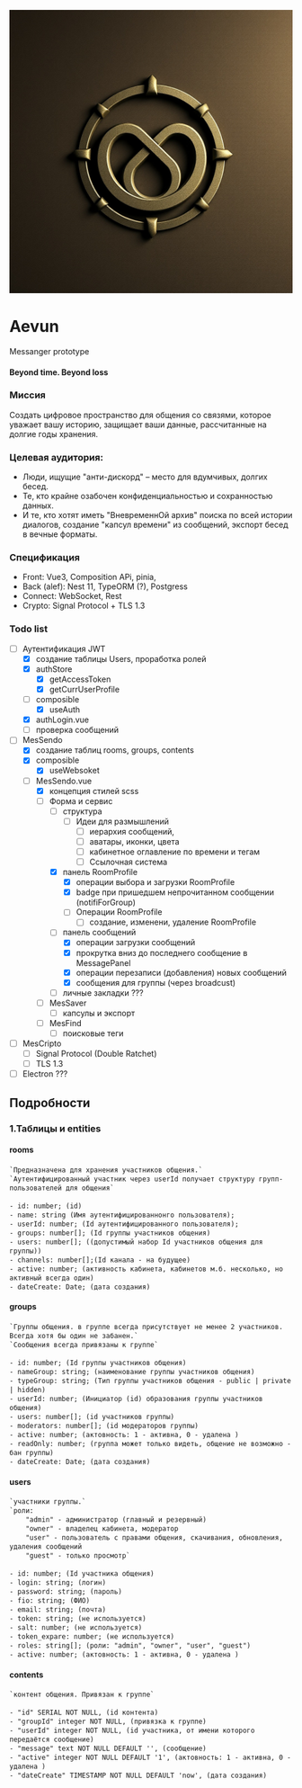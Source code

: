![Эвум](public/Aevum-1.png)

# Aevun

Messanger prototype

#### Beyond time. Beyond loss

### Миссия

Создать цифровое пространство для общения со связями, которое уважает вашу историю, защищает ваши данные, рассчитанные на долгие годы хранения.

### Целевая аудитория:

- Люди, ищущие "анти-дискорд" – место для вдумчивых, долгих бесед.
- Те, кто крайне озабочен конфиденциальностью и сохранностью данных.
- И те, кто хотят иметь "ВневременнОй архив" поиска по всей истории диалогов, создание "капсул времени" из сообщений, экспорт бесед в вечные форматы.

### Спецификация

- Front: Vue3, Composition APi, pinia,
- Back (alef): Nest 11, TypeORM (?), Postgress
- Connect: WebSocket, Rest
- Crypto: Signal Protocol + TLS 1.3

### Todo list

- [ ] Аутентификация JWT
  - [x] создание таблицы Users, проработка ролей
  - [x] authStore
    - [x] getAccessToken
    - [x] getCurrUserProfile
  - [ ] composible
    - [x] useAuth
  - [x] authLogin.vue
  - [ ] проверка сообщений
- [ ] MesSendo
  - [x] создание таблиц rooms, groups, contents
  - [x] composible
    - [x] useWebsoket
  - [ ] MesSendo.vue
    - [x] концепция стилей scss
    - [ ] Форма и сервис
      - [ ] структура
        - [ ] Идеи для размышлений
          - [ ] иерархия сообщений,
          - [ ] аватары, иконки, цвета
          - [ ] кабинетное оглавление по времени и тегам
          - [ ] Ссылочная система
      - [X] панель RoomProfile
        - [X] операции выбора и загрузки RoomProfile
        - [X] badge при пришедшем непрочитанном сообщении (notifiForGroup)
        - [ ] Операции RoomProfile
          - [ ] создание, изменени, удаление RoomProfile
      - [ ] панель сообщений
        - [X] операции загрузки сообщений
        - [X] прокрутка вниз до последнего сообщение в MessagePanel
        - [X] операции перезаписи (добавления) новых сообщений
        - [X] сообщения для группы (через broadcust)
      - [ ] личные закладки ???
    - [ ] MesSaver
      - [ ] капсулы и экспорт
    - [ ] MesFind
      - [ ] поисковые теги
- [ ] MesCripto
  - [ ] Signal Protocol (Double Ratchet)
  - [ ] TLS 1.3
- [ ] Electron ???

## Подробности

### 1.Таблицы и entities

#### rooms

    `Предназначена для хранения участников общения.`
    `Аутентифицированный участник через userId получает структуру групп-пользователей для общения`

    - id: number; (id)
    - name: string (Имя аутентифицированнонго пользователя);
    - userId: number; (Id аутентифицированного пользователя);
    - groups: number[]; (Id группы участников общения)
    - users: number[]; ((допустимый набор Id участников общения для группы))
    - channels: number[];(Id канала - на будущее)
    - active: number; (активность кабинета, кабинетов м.б. несколько, но активный всегда один)
    - dateCreate: Date; (дата создания)

#### groups

    `Группы общения. в группе всегда присутствует не менее 2 участников. Всегда хотя бы один не забанен.`
    `Сообщения всегда привязаны к группе`

    - id: number; (Id группы участников общения)
    - nameGroup: string; (наименование группы участников общения)
    - typeGroup: string; (Тип группы участников общения - public | private | hidden)
    - userId: number; (Инициатор (id) образования группы участников общения)
    - users: number[]; (id участников группы)
    - moderators: number[]; (id модераторов группы)
    - active: number; (актовность: 1 - активна, 0 - удалена )
    - readOnly: number; (группа может только видеть, общение не возможно - бан группы)
    - dateCreate: Date; (дата создания)

#### users

    `участники группы.`
    `роли:
        "admin" - администратор (главный и резервный)
        "owner" - владелец кабинета, модератор
        "user" - пользователь с правами общения, скачивания, обновления, удаления сообщений
        "guest" - только просмотр`

    - id: number; (Id участника общения)
    - login: string; (логин)
    - password: string; (пароль)
    - fio: string; (ФИО)
    - email: string; (почта)
    - token: string; (не используется)
    - salt: number; (не используется)
    - token_expare: number; (не используется)
    - roles: string[]; (роли: "admin", "owner", "user", "guest")
    - active: number; (актовность: 1 - активна, 0 - удалена )

#### contents
    `контент общения. Привязан к группе`

    - "id" SERIAL NOT NULL, (id контента)
    - "groupId" integer NOT NULL, (привязка к группе)
    - "userId" integer NOT NULL, (id участника, от имени которого передаётся сообщение)
    - "message" text NOT NULL DEFAULT '', (сообщение)
    - "active" integer NOT NULL DEFAULT '1', (актовность: 1 - активна, 0 - удалена )
    - "dateCreate" TIMESTAMP NOT NULL DEFAULT 'now', (дата создания)
